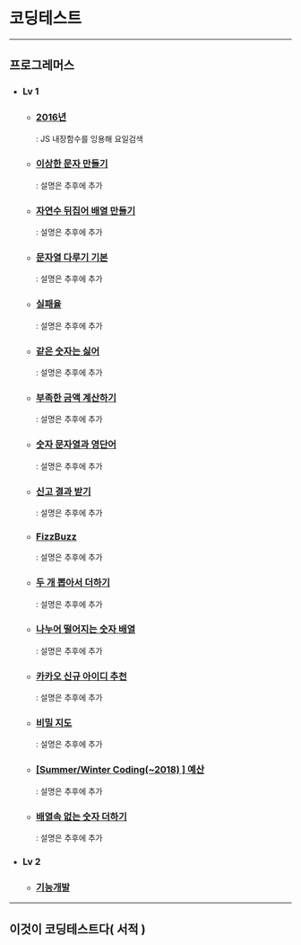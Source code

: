 # 코딩테스트

---
## 프로그레머스
+ ### Lv 1
  + ### [2016년](src/components/dayOfTheWeek.jsx) 
    : JS 내장함수를 잉용해 요일검색
  + ### [이상한 문자 만들기](src/components/weirdLetters.jsx)
    : 설명은 추후에 추가
  + ### [자연수 뒤집어 배열 만들기](src/components/numberOfArray.jsx)
    : 설명은 추후에 추가
  + ### [문자열 다루기 기본](src/components/string.jsx)
    : 설명은 추후에 추가
  + ### [실패율](src/components/failureRate.jsx)
    : 설명은 추후에 추가
  + ### [같은 숫자는 싫어](src/components/sameNumber.jsx)
    : 설명은 추후에 추가
  + ### [부족한 금액 계산하기](src/components/insufficient.jsx)
    : 설명은 추후에 추가
  + ### [숫자 문자열과 영단어](src/components/numStrEn.jsx)
    : 설명은 추후에 추가
  + ### [신고 결과 받기](src/components/userReports.jsx)
    : 설명은 추후에 추가
  + ### [FizzBuzz](src/components/fizz.jsx)
    : 설명은 추후에 추가
  + ### [두 개 뽑아서 더하기](src/components/dayOfTheWeek.jsx)
    : 설명은 추후에 추가
  + ### [나누어 떨어지는 숫자 배열](src/components/arrDivision.jsx)
    : 설명은 추후에 추가
  + ### [카카오 신규 아이디 추천](src/components/idSuggestion.jsx)
    : 설명은 추후에 추가
  + ### [비밀 지도](src/components/secretMap.jsx)
    : 설명은 추후에 추가
  + ### [[Summer/Winter Coding(~2018) ] 예산](src/components/budget.jsx)
    : 설명은 추후에 추가
  + ### [배열속 없는 숫자 더하기](src/components/undefinedNum.jsx)
    : 설명은 추후에 추가
+ ### Lv 2
  + ### [기능개발](src/components/functionDevelopment.jsx)

---
## 이것이 코딩테스트다( 서적 )